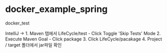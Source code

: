 # docker_example_spring
docker_test

IntelliJ      -> 1. Maven 탭에서 LifeCycle/test - Click Toggle 'Skip Tests' Mode 
                 2. Execute Maven Goal - Click package
                 3. Click LifeCycle/pacakage
                 4. Project / target 폴더에서 jar파일 확인 
